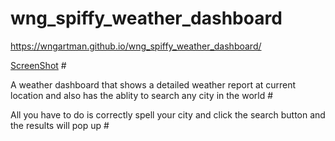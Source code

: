 # wng_spiffy_weather_dashboard #

https://wngartman.github.io/wng_spiffy_weather_dashboard/

[ScreenShot](https://github.com/Wngartman/wng_spiffy_weather_dashboard/blob/main/assets/images/Screenshot%202022-01-11%20181723.png) #

 A weather dashboard that shows a detailed weather report at current location and also has the ablity to search any city in the world #

 All you have to do is correctly spell your city and click the search button and the results will pop up #
